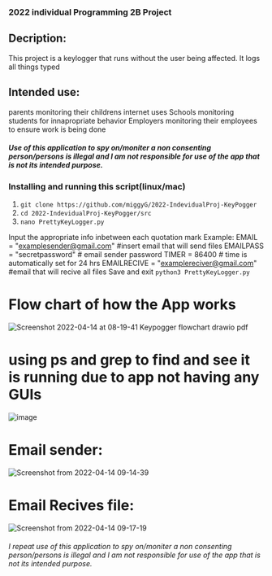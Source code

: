 ### 2022 individual Programming 2B Project

## Decription:
This project is a keylogger that runs without the user being affected. It logs all things typed  

## Intended use:
parents monitoring their childrens internet uses
Schools monitoring students for innapropriate behavior
Employers monitoring their employees to ensure work is being done

##### Use of this application to spy on/moniter a non consenting person/persons is illegal and I am not responsible for use of the app that is not its intended purpose. 

### Installing and running this script(linux/mac)
1. `git clone https://github.com/miggyG/2022-IndevidualProj-KeyPogger`
2. `cd 2022-IndevidualProj-KeyPogger/src`
3. `nano PrettyKeyLogger.py`
  
Input the appropriate info inbetween each quotation mark
Example:
EMAIL = "examplesender@gmail.com" #insert email that will send files 
EMAILPASS = "secretpassword" # email sender password
TIMER = 86400 # time is automatically set for 24 hrs
EMAILRECIVE = "examplereciver@gmail.com" #email that will recive all files
Save and exit
`python3 PrettyKeyLogger.py`
  

# Flow chart of how the App works
![Screenshot 2022-04-14 at 08-19-41 Keypogger flowchart drawio pdf](https://user-images.githubusercontent.com/54223177/163410332-d2866f88-c069-44bc-9ef3-bf4fb610e25e.png)

# using ps and grep to find and see it is running due to app not having any GUIs
![image](https://user-images.githubusercontent.com/54223177/163419659-3939f50b-8976-4ee5-a404-eeecf732bda1.png)

# Email sender:
![Screenshot from 2022-04-14 09-14-39](https://user-images.githubusercontent.com/54223177/163421881-9fdb0525-e20e-4ab0-bebb-8b5eac28d6bf.png)

# Email Recives file:
![Screenshot from 2022-04-14 09-17-19](https://user-images.githubusercontent.com/54223177/163421954-cd50134d-5115-4f21-be19-fb7ef7523252.png)

###### I repeat use of this application to spy on/moniter a non consenting person/persons is illegal and I am not responsible for use of the app that is not its intended purpose. 
